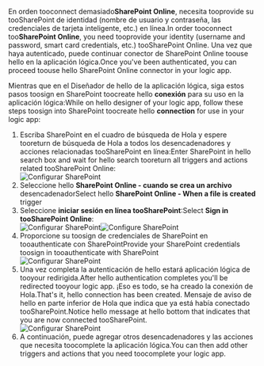 

<span data-ttu-id="3f2b4-101">En orden tooconnect demasiado**SharePoint Online**, necesita tooprovide su tooSharePoint de identidad (nombre de usuario y contraseña, las credenciales de tarjeta inteligente, etc.) en línea.</span><span class="sxs-lookup"><span data-stu-id="3f2b4-101">In order tooconnect too**SharePoint Online**, you need tooprovide your identity (username and password, smart card credentials, etc.) tooSharePoint Online.</span></span> <span data-ttu-id="3f2b4-102">Una vez que haya autenticado, puede continuar conector de SharePoint Online toouse hello en la aplicación lógica.</span><span class="sxs-lookup"><span data-stu-id="3f2b4-102">Once you've been authenticated, you can proceed toouse hello SharePoint Online connector  in your logic app.</span></span> 

<span data-ttu-id="3f2b4-103">Mientras que en el Diseñador de hello de la aplicación lógica, siga estos pasos toosign en SharePoint toocreate hello **conexión** para su uso en la aplicación lógica:</span><span class="sxs-lookup"><span data-stu-id="3f2b4-103">While on hello designer of your logic app, follow these steps toosign into SharePoint toocreate hello **connection** for use in your logic app:</span></span>

1. <span data-ttu-id="3f2b4-104">Escriba SharePoint en el cuadro de búsqueda de Hola y espere tooreturn de búsqueda de Hola a todos los desencadenadores y acciones relacionadas tooSharePoint en línea:</span><span class="sxs-lookup"><span data-stu-id="3f2b4-104">Enter SharePoint in hello search box and wait for hello search tooreturn all triggers and actions related tooSharePoint Online:</span></span>   
   ![Configurar SharePoint][1]  
2. <span data-ttu-id="3f2b4-106">Seleccione hello **SharePoint Online - cuando se crea un archivo** desencadenador</span><span class="sxs-lookup"><span data-stu-id="3f2b4-106">Select hello **SharePoint Online - When a file is created** trigger</span></span>  
3. <span data-ttu-id="3f2b4-107">Seleccione **iniciar sesión en línea tooSharePoint**:</span><span class="sxs-lookup"><span data-stu-id="3f2b4-107">Select **Sign in tooSharePoint Online**:</span></span>   
   <span data-ttu-id="3f2b4-108">![Configurar SharePoint][2]</span><span class="sxs-lookup"><span data-stu-id="3f2b4-108">![Configure SharePoint][2]</span></span>    
4. <span data-ttu-id="3f2b4-109">Proporcione su toosign de credenciales de SharePoint en tooauthenticate con SharePoint</span><span class="sxs-lookup"><span data-stu-id="3f2b4-109">Provide your SharePoint credentials toosign in tooauthenticate with SharePoint</span></span>   
   ![Configurar SharePoint][3]     
5. <span data-ttu-id="3f2b4-111">Una vez completa la autenticación de hello estará aplicación lógica de tooyour redirigida.</span><span class="sxs-lookup"><span data-stu-id="3f2b4-111">After hello authentication completes you'll be redirected tooyour logic app.</span></span> <span data-ttu-id="3f2b4-112">¡Eso es todo, se ha creado la conexión de Hola.</span><span class="sxs-lookup"><span data-stu-id="3f2b4-112">That's it, hello connection has been created.</span></span> <span data-ttu-id="3f2b4-113">Mensaje de aviso de hello en parte inferior de Hola que indica que ya está había conectado tooSharePoint.</span><span class="sxs-lookup"><span data-stu-id="3f2b4-113">Notice hello message at hello bottom that indicates that you are now connected tooSharePoint.</span></span>  
   ![Configurar SharePoint][4]  
6. <span data-ttu-id="3f2b4-115">A continuación, puede agregar otros desencadenadores y las acciones que necesita toocomplete la aplicación lógica.</span><span class="sxs-lookup"><span data-stu-id="3f2b4-115">You can then add other triggers and actions that you need toocomplete your logic app.</span></span>   

[1]: ./media/connectors-create-api-sharepointonline/connectionconfig1.png
[2]: ./media/connectors-create-api-sharepointonline/connectionconfig2.png 
[3]: ./media/connectors-create-api-sharepointonline/connectionconfig3.png
[4]: ./media/connectors-create-api-sharepointonline/connectionconfig4.png
[5]: ./media/connectors-create-api-sharepointonline/connectionconfig5.png
